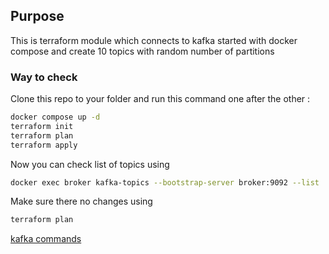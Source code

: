 ## Purpose
This is terraform module which connects to kafka started with docker compose and create 10 topics with random number of partitions
### Way to check
Clone this repo to your folder and run this command one after the other :
```bash
docker compose up -d
terraform init
terraform plan
terraform apply
```
Now you can check list of topics using
```bash
docker exec broker kafka-topics --bootstrap-server broker:9092 --list
```
Make sure there no changes using
```bash
terraform plan
```
[kafka commands](https://developer.confluent.io/quickstart/kafka-docker/)
